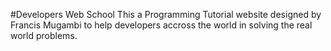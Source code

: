 #Developers Web School
This a Programming Tutorial website designed 
by Francis Mugambi to help developers accross 
the world in solving the real world problems.

